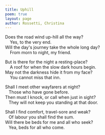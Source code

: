 ```yaml
---
title: Uphill
poem: true
layout: page
author: Rossetti, Christina
---
```

Does the road wind up-hill all the way?  
&nbsp;&nbsp;&nbsp; Yes, to the very end.  
Will the day's journey take the whole long day?  
&nbsp;&nbsp;&nbsp; From morn to night, my friend.  

But is there for the night a resting-place?  
&nbsp;&nbsp;&nbsp; A roof for when the slow dark hours begin.  
May not the darkness hide it from my face?  
&nbsp;&nbsp;&nbsp; You cannot miss that inn.  

Shall I meet other wayfarers at night?  
&nbsp;&nbsp; Those who have gone before.  
Then must I knock, or call when just in sight?  
&nbsp;&nbsp; They will not keep you standing at that door.  

Shall I find comfort, travel-sore and weak?  
&nbsp;&nbsp; Of labour you shall find the sum.  
Will there be beds for me and all who seek?  
&nbsp;&nbsp; Yea, beds for all who come.

